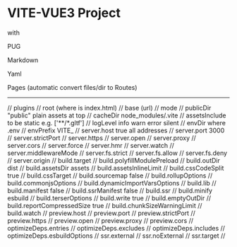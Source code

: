 # VITE-VUE3 Project

with

PUG

Markdown

Yaml

Pages (automatic convert files/dir to Routes)



---

  // plugins
  // root (where is index.html)
  // base (url)
  // mode
  // publicDir "public" plain assets at top
  // cacheDir node_modules/.vite
  // assetsInclude to be static  e.g. ['**/*.gltf']
  // logLevel info warn error silent
  // envDir where .env
  // envPrefix VITE_
  // server.host true all addresses
  // server.port 3000
  // server.strictPort
  // server.https
  // server.open
  // server.proxy
  // server.cors
  // server.force
  // server.hmr
  // server.watch
  // server.middlewareMode
  // server.fs.strict
  // server.fs.allow
  // server.fs.deny
  // server.origin
  // build.target
  // build.polyfillModulePreload
  // build.outDir dist
  // build.assetsDir assets
  // build.assetsInlineLimit
  // build.cssCodeSplit true
  // build.cssTarget
  // build.sourcemap false
  // build.rollupOptions
  // build.commonjsOptions
  // build.dynamicImportVarsOptions
  // build.lib
  // build.manifest false
  // build.ssrManifest false
  // build.ssr
  // build.minify esbuild
  // build.terserOptions
  // build.write true
  // build.emptyOutDir
  // build.reportCompressedSize true
  // build.chunkSizeWarningLimit
  // build.watch
  // preview.host
  // preview.port
  // preview.strictPort
  // preview.https
  // preview.open
  // preview.proxy
  // preview.cors
  // optimizeDeps.entries
  // optimizeDeps.excludes
  // optimizeDeps.includes
  // optimizeDeps.esbuildOptions
  // ssr.external
  // ssr.noExternal
  // ssr.target
  //


